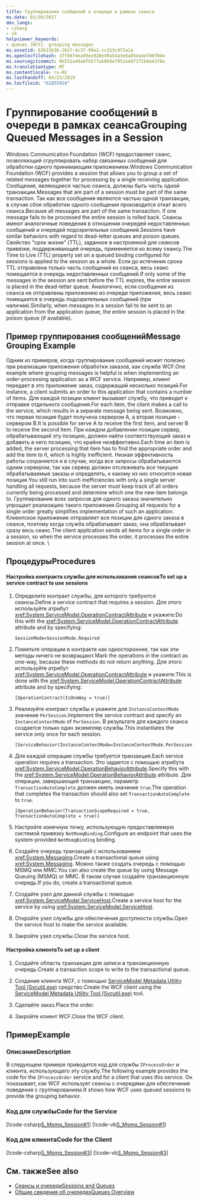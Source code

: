 ```yaml
---
title: Группирование сообщений в очереди в рамках сеанса
ms.date: 03/30/2017
dev_langs:
- csharp
- vb
helpviewer_keywords:
- queues [WCF]. grouping messages
ms.assetid: 63b23b36-261f-4c37-99a2-cc323cd72a1a
ms.openlocfilehash: 37f0874ea99ee928e49a54a3e6a05ea4ef06f84e
ms.sourcegitcommit: 9b552addadfb57fab0b9e7852ed4f1f1b8a42f8e
ms.translationtype: MT
ms.contentlocale: ru-RU
ms.lasthandoff: 04/23/2019
ms.locfileid: "61855924"
---
```

# <a name="grouping-queued-messages-in-a-session"></a><span data-ttu-id="5d897-102">Группирование сообщений в очереди в рамках сеанса</span><span class="sxs-lookup"><span data-stu-id="5d897-102">Grouping Queued Messages in a Session</span></span>
<span data-ttu-id="5d897-103">Windows Communication Foundation (WCF) предоставляет сеанс, позволяющий сгруппировать набор связанных сообщений для обработки одного принимающим приложением.</span><span class="sxs-lookup"><span data-stu-id="5d897-103">Windows Communication Foundation (WCF) provides a session that allows you to group a set of related messages together for processing by a single receiving application.</span></span> <span data-ttu-id="5d897-104">Сообщения, являющиеся частью сеанса, должны быть часть одной транзакции.</span><span class="sxs-lookup"><span data-stu-id="5d897-104">Messages that are part of a session must be part of the same transaction.</span></span> <span data-ttu-id="5d897-105">Так как все сообщения являются частью одной транзакции, в случае сбоя обработки одного сообщения производится откат всего сеанса.</span><span class="sxs-lookup"><span data-stu-id="5d897-105">Because all messages are part of the same transaction, if one message fails to be processed the entire session is rolled back.</span></span> <span data-ttu-id="5d897-106">Сеансы имеют аналогичные поведения в отношении очередей недоставленных сообщений и очередей подозрительных сообщений.</span><span class="sxs-lookup"><span data-stu-id="5d897-106">Sessions have similar behaviors with regard to dead-letter queues and poison queues.</span></span> <span data-ttu-id="5d897-107">Свойство "срок жизни" (TTL), заданное в настроенной для сеансов привязке, поддерживающей очередь, применяется ко всему сеансу.</span><span class="sxs-lookup"><span data-stu-id="5d897-107">The Time to Live (TTL) property set on a queued binding configured for sessions is applied to the session as a whole.</span></span> <span data-ttu-id="5d897-108">Если до истечения срока TTL отправлена только часть сообщений из сеанса, весь сеанс помещается в очередь недоставленных сообщений.</span><span class="sxs-lookup"><span data-stu-id="5d897-108">If only some of the messages in the session are sent before the TTL expires, the entire session is placed in the dead-letter queue.</span></span> <span data-ttu-id="5d897-109">Аналогично, если сообщения из сеанса не отправлены приложению из очереди приложения, весь сеанс помещается в очередь подозрительных сообщений (при наличии).</span><span class="sxs-lookup"><span data-stu-id="5d897-109">Similarly, when messages in a session fail to be sent to an application from the application queue, the entire session is placed in the poison queue (if available).</span></span>  
  
## <a name="message-grouping-example"></a><span data-ttu-id="5d897-110">Пример группирования сообщений</span><span class="sxs-lookup"><span data-stu-id="5d897-110">Message Grouping Example</span></span>  
 <span data-ttu-id="5d897-111">Одним из примеров, когда группирование сообщений может полезно при реализации приложения обработки заказов, как служба WCF.</span><span class="sxs-lookup"><span data-stu-id="5d897-111">One example where grouping messages is helpful is when implementing an order-processing application as a WCF service.</span></span> <span data-ttu-id="5d897-112">Например, клиент передает в это приложение заказ, содержащий несколько позиций.</span><span class="sxs-lookup"><span data-stu-id="5d897-112">For instance, a client submits an order to this application that contains a number of items.</span></span> <span data-ttu-id="5d897-113">Для каждой позиции клиент вызывает службу, что приводит к отправке отдельного сообщения.</span><span class="sxs-lookup"><span data-stu-id="5d897-113">For each item, the client makes a call to the service, which results in a separate message being sent.</span></span> <span data-ttu-id="5d897-114">Возможно, что первая позиция будет получена сервером A, а вторая позиция - сервером B.</span><span class="sxs-lookup"><span data-stu-id="5d897-114">It is possible for serve A to receive the first item, and server B to receive the second item.</span></span> <span data-ttu-id="5d897-115">При каждом добавлении позиции сервер, обрабатывающий эту позицию, должен найти соответствующий заказ и добавить в него позицию, что крайне неэффективно.</span><span class="sxs-lookup"><span data-stu-id="5d897-115">Each time an item is added, the server processing that item has to find the appropriate order and add the item to it, which is highly inefficient.</span></span> <span data-ttu-id="5d897-116">Низкая эффективность работы сохраняется и в случае, когда все запросы обрабатываются одним сервером, так как сервер должен отслеживать все текущие обрабатываемые заказы и определять, к какому из них относится новая позиция.</span><span class="sxs-lookup"><span data-stu-id="5d897-116">You still run into such inefficiencies with only a single server handling all requests, because the server must keep track of all orders currently being processed and determine which one the new item belongs to.</span></span> <span data-ttu-id="5d897-117">Группирование всех запросов для одного заказа значительно упрощает реализацию такого приложения.</span><span class="sxs-lookup"><span data-stu-id="5d897-117">Grouping all requests for a single order greatly simplifies implementation of such an application.</span></span> <span data-ttu-id="5d897-118">Клиентское приложение отправляет все позиции для одного заказа в сеансе, поэтому когда служба обрабатывает заказ, она обрабатывает сразу весь сеанс.</span><span class="sxs-lookup"><span data-stu-id="5d897-118">The client application sends all items for a single order in a session, so when the service processes the order, it processes the entire session at once.</span></span> \  
  
## <a name="procedures"></a><span data-ttu-id="5d897-119">Процедуры</span><span class="sxs-lookup"><span data-stu-id="5d897-119">Procedures</span></span>  
  
#### <a name="to-set-up-a-service-contract-to-use-sessions"></a><span data-ttu-id="5d897-120">Настройка контракта службы для использования сеансов</span><span class="sxs-lookup"><span data-stu-id="5d897-120">To set up a service contract to use sessions</span></span>  
  
1. <span data-ttu-id="5d897-121">Определите контракт службы, для которого требуются сеансы.</span><span class="sxs-lookup"><span data-stu-id="5d897-121">Define a service contract that requires a session.</span></span> <span data-ttu-id="5d897-122">Для этого используйте атрибут <xref:System.ServiceModel.OperationContractAttribute> и укажите:</span><span class="sxs-lookup"><span data-stu-id="5d897-122">Do this with the <xref:System.ServiceModel.OperationContractAttribute> attribute and by specifying:</span></span>  
  
    ```  
    SessionMode=SessionMode.Required  
    ```  
  
2. <span data-ttu-id="5d897-123">Пометьте операции в контракте как односторонние, так как эти методы ничего не возвращают.</span><span class="sxs-lookup"><span data-stu-id="5d897-123">Mark the operations in the contract as one-way, because these methods do not return anything.</span></span> <span data-ttu-id="5d897-124">Для этого используйте атрибут <xref:System.ServiceModel.OperationContractAttribute> и укажите:</span><span class="sxs-lookup"><span data-stu-id="5d897-124">This is done with the <xref:System.ServiceModel.OperationContractAttribute> attribute and by specifying:</span></span>  
  
    ```  
    [OperationContract(IsOneWay = true)]  
    ```  
  
3. <span data-ttu-id="5d897-125">Реализуйте контракт службы и укажите для `InstanceContextMode` значение `PerSession`.</span><span class="sxs-lookup"><span data-stu-id="5d897-125">Implement the service contract and specify an `InstanceContextMode` of `PerSession`.</span></span> <span data-ttu-id="5d897-126">В результате для каждого сеанса создается только один экземпляр службы.</span><span class="sxs-lookup"><span data-stu-id="5d897-126">This instantiates the service only once for each session.</span></span>  
  
    ```  
    [ServiceBehavior(InstanceContextMode=InstanceContextMode.PerSession)]  
    ```  
  
4. <span data-ttu-id="5d897-127">Для каждой операции службы требуется транзакция.</span><span class="sxs-lookup"><span data-stu-id="5d897-127">Each service operation requires a transaction.</span></span> <span data-ttu-id="5d897-128">Это задается с помощью атрибута <xref:System.ServiceModel.OperationBehaviorAttribute>.</span><span class="sxs-lookup"><span data-stu-id="5d897-128">Specify this with the <xref:System.ServiceModel.OperationBehaviorAttribute> attribute.</span></span> <span data-ttu-id="5d897-129">Для операции, завершающей транзакцию, параметр `TransactionAutoComplete` должен иметь значение `true`.</span><span class="sxs-lookup"><span data-stu-id="5d897-129">The operation that completes the transaction should also set `TransactionAutoComplete` to `true`.</span></span>  
  
    ```  
    [OperationBehavior(TransactionScopeRequired = true, TransactionAutoComplete = true)]   
    ```  
  
5. <span data-ttu-id="5d897-130">Настройте конечную точку, использующую предоставляемую системой привязку `NetMsmqBinding`.</span><span class="sxs-lookup"><span data-stu-id="5d897-130">Configure an endpoint that uses the system-provided `NetMsmqBinding` binding.</span></span>  
  
6. <span data-ttu-id="5d897-131">Создайте очередь транзакций с использованием <xref:System.Messaging>.</span><span class="sxs-lookup"><span data-stu-id="5d897-131">Create a transactional queue using <xref:System.Messaging>.</span></span> <span data-ttu-id="5d897-132">Можно также создать очередь с помощью MSMQ или MMC.</span><span class="sxs-lookup"><span data-stu-id="5d897-132">You can also create the queue by using Message Queuing (MSMQ) or MMC.</span></span> <span data-ttu-id="5d897-133">В таком случае создайте транзакционную очередь.</span><span class="sxs-lookup"><span data-stu-id="5d897-133">If you do, create a transactional queue.</span></span>  
  
7. <span data-ttu-id="5d897-134">Создайте узел для данной службы с помощью <xref:System.ServiceModel.ServiceHost>.</span><span class="sxs-lookup"><span data-stu-id="5d897-134">Create a service host for the service by using <xref:System.ServiceModel.ServiceHost>.</span></span>  
  
8. <span data-ttu-id="5d897-135">Откройте узел службы для обеспечения доступности службы.</span><span class="sxs-lookup"><span data-stu-id="5d897-135">Open the service host to make the service available.</span></span>  
  
9. <span data-ttu-id="5d897-136">Закройте узел службы.</span><span class="sxs-lookup"><span data-stu-id="5d897-136">Close the service host.</span></span>  
  
#### <a name="to-set-up-a-client"></a><span data-ttu-id="5d897-137">Настройка клиента</span><span class="sxs-lookup"><span data-stu-id="5d897-137">To set up a client</span></span>  
  
1. <span data-ttu-id="5d897-138">Создайте область транзакции для записи в транзакционную очередь.</span><span class="sxs-lookup"><span data-stu-id="5d897-138">Create a transaction scope to write to the transactional queue.</span></span>  
  
2. <span data-ttu-id="5d897-139">Создание клиента WCF, с помощью [ServiceModel Metadata Utility Tool (Svcutil.exe)](../../../../docs/framework/wcf/servicemodel-metadata-utility-tool-svcutil-exe.md) средство.</span><span class="sxs-lookup"><span data-stu-id="5d897-139">Create the WCF client using the [ServiceModel Metadata Utility Tool (Svcutil.exe)](../../../../docs/framework/wcf/servicemodel-metadata-utility-tool-svcutil-exe.md) tool.</span></span>  
  
3. <span data-ttu-id="5d897-140">Сделайте заказ.</span><span class="sxs-lookup"><span data-stu-id="5d897-140">Place the order.</span></span>  
  
4. <span data-ttu-id="5d897-141">Закройте клиент WCF.</span><span class="sxs-lookup"><span data-stu-id="5d897-141">Close the WCF client.</span></span>  
  
## <a name="example"></a><span data-ttu-id="5d897-142">Пример</span><span class="sxs-lookup"><span data-stu-id="5d897-142">Example</span></span>  
  
### <a name="description"></a><span data-ttu-id="5d897-143">Описание</span><span class="sxs-lookup"><span data-stu-id="5d897-143">Description</span></span>  
 <span data-ttu-id="5d897-144">В следующем примере приводится код для службы `IProcessOrder` и клиента, использующего эту службу.</span><span class="sxs-lookup"><span data-stu-id="5d897-144">The following example provides the code for the `IProcessOrder` service and for a client that uses this service.</span></span> <span data-ttu-id="5d897-145">Он показывает, как WCF использует сеансы с очередями для обеспечения поведения с группированием.</span><span class="sxs-lookup"><span data-stu-id="5d897-145">It shows how WCF uses queued sessions to provide the grouping behavior.</span></span>  
  
### <a name="code-for-the-service"></a><span data-ttu-id="5d897-146">Код для службы</span><span class="sxs-lookup"><span data-stu-id="5d897-146">Code for the Service</span></span>  
 [!code-csharp[S_Msmq_Session#1](../../../../samples/snippets/csharp/VS_Snippets_CFX/s_msmq_session/cs/service.cs#1)]
 [!code-vb[S_Msmq_Session#1](../../../../samples/snippets/visualbasic/VS_Snippets_CFX/s_msmq_session/vb/service.vb#1)]  

### <a name="code-for-the-client"></a><span data-ttu-id="5d897-147">Код для клиента</span><span class="sxs-lookup"><span data-stu-id="5d897-147">Code for the Client</span></span>  
 [!code-csharp[S_Msmq_Session#3](../../../../samples/snippets/csharp/VS_Snippets_CFX/s_msmq_session/cs/client.cs#3)]
 [!code-vb[S_Msmq_Session#3](../../../../samples/snippets/visualbasic/VS_Snippets_CFX/s_msmq_session/vb/client.vb#3)]  

## <a name="see-also"></a><span data-ttu-id="5d897-148">См. также</span><span class="sxs-lookup"><span data-stu-id="5d897-148">See also</span></span>

- [<span data-ttu-id="5d897-149">Сеансы и очереди</span><span class="sxs-lookup"><span data-stu-id="5d897-149">Sessions and Queues</span></span>](../../../../docs/framework/wcf/samples/sessions-and-queues.md)
- [<span data-ttu-id="5d897-150">Общие сведения об очередях</span><span class="sxs-lookup"><span data-stu-id="5d897-150">Queues Overview</span></span>](../../../../docs/framework/wcf/feature-details/queues-overview.md)
